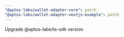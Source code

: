 ```yaml
---
"@aptos-labs/wallet-adapter-core": patch
"@aptos-labs/wallet-adapter-nextjs-example": patch
---
```


Upgrade @aptos-labe/ts-sdk version
